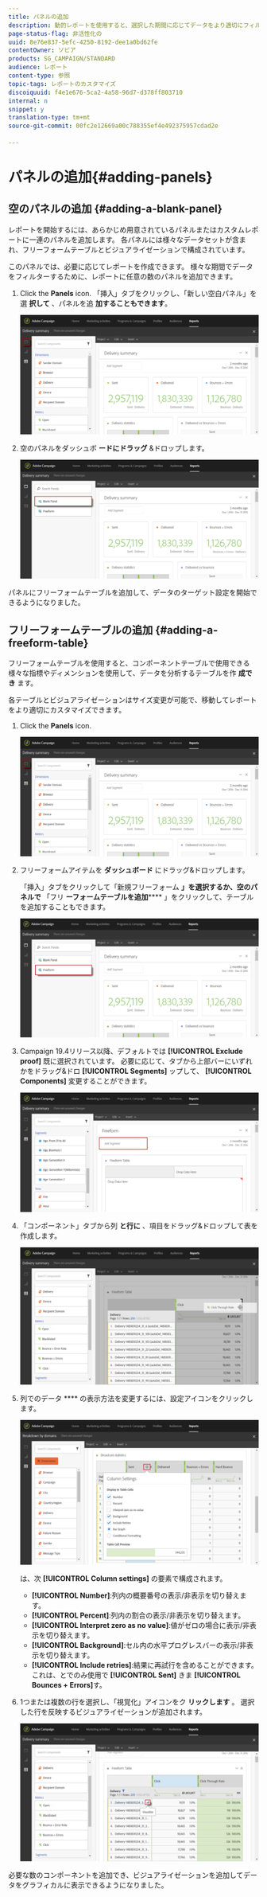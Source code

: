 ```yaml
---
title: パネルの追加
description: 動的レポートを使用すると、選択した期間に応じてデータをより適切にフィルタリングするためのパネルを追加できます。
page-status-flag: 非活性化の
uuid: 8e76e837-5efc-4250-8192-dee1a0bd62fe
contentOwner: ソビア
products: SG_CAMPAIGN/STANDARD
audience: レポート
content-type: 参照
topic-tags: レポートのカスタマイズ
discoiquuid: f4e1e676-5ca2-4a58-96d7-d378ff803710
internal: n
snippet: y
translation-type: tm+mt
source-git-commit: 00fc2e12669a00c788355ef4e492375957cdad2e

---
```



# パネルの追加{#adding-panels}

## 空のパネルの追加 {#adding-a-blank-panel}

レポートを開始するには、あらかじめ用意されているパネルまたはカスタムレポートに一連のパネルを追加します。 各パネルには様々なデータセットが含まれ、フリーフォームテーブルとビジュアライゼーションで構成されています。

このパネルでは、必要に応じてレポートを作成できます。 様々な期間でデータをフィルターするために、レポートに任意の数のパネルを追加できます。

1. Click the **Panels** icon. 「挿入」タブをクリックし、「新しい空白パネル」を選 **択して** 、パネルを追 **加することもできます**。

   ![](assets/dynamic_report_panel_1.png)

1. 空のパネルをダッシュボ **ードにドラッグ** &amp;ドロップします。

   ![](assets/dynamic_report_panel.png)

パネルにフリーフォームテーブルを追加して、データのターゲット設定を開始できるようになりました。

## フリーフォームテーブルの追加 {#adding-a-freeform-table}

フリーフォームテーブルを使用すると、コンポーネントテーブルで使用できる様々な指標やディメンションを使用して、データを分析するテーブルを作 **成でき** ます。

各テーブルとビジュアライゼーションはサイズ変更が可能で、移動してレポートをより適切にカスタマイズできます。

1. Click the **Panels** icon.

   ![](assets/dynamic_report_panel_1.png)

1. フリーフォームアイテムを **ダッシュボード** にドラッグ&amp;ドロップします。

   「挿入」タブをクリックして「新規フリーフォーム **」を選択するか、空のパネルで** 「フリ **ーフォームテーブルを追加****** 」をクリックして、テーブルを追加することもできます。

   ![](assets/dynamic_report_panel_2.png)

1. Campaign 19.4リリース以降、デフォルトでは **[!UICONTROL Exclude proof]** 既に選択されています。 必要に応じて、タブから上部バーにいずれかをドラッグ&amp;ドロ **[!UICONTROL Segments]** ップして、 **[!UICONTROL Components]** 変更することができます。

   ![](assets/dynamic_report_panel_3.png)

1. 「コンポーネント」タブから列 **と行に** 、項目をドラッグ&amp;ドロップして表を作成します。

   ![](assets/dynamic_report_freeform_3.png)

1. 列でのデータ **** の表示方法を変更するには、設定アイコンをクリックします。

   ![](assets/dynamic_report_freeform_4.png)

   は、次 **[!UICONTROL Column settings]** の要素で構成されます。

   * **[!UICONTROL Number]**:列内の概要番号の表示/非表示を切り替えます。
   * **[!UICONTROL Percent]**:列内の割合の表示/非表示を切り替えます。
   * **[!UICONTROL Interpret zero as no value]**:値がゼロの場合に表示/非表示を切り替えます。
   * **[!UICONTROL Background]**:セル内の水平プログレスバーの表示/非表示を切り替えます。
   * **[!UICONTROL Include retries]**:結果に再試行を含めることができます。 これは、とでのみ使用で **[!UICONTROL Sent]** きま **[!UICONTROL Bounces + Errors]**&#x200B;す。

1. 1つまたは複数の行を選択し、「視覚化」アイコンをク **リックします** 。 選択した行を反映するビジュアライゼーションが追加されます。

   ![](assets/dynamic_report_freeform_5.png)

必要な数のコンポーネントを追加でき、ビジュアライゼーションを追加してデータをグラフィカルに表示できるようになりました。
